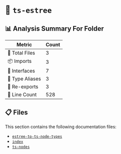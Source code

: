 # 📁 `ts-estree`

## 📊 Analysis Summary For Folder

| Metric | Count |
|--------|-------|
| 📁 Total Files | 3 |
| 📦 Imports | 3 |
| 📐 Interfaces | 7 |
| 📑 Type Aliases | 3 |
| 🔄 Re-exports | 3 |
| 🔢 Line Count | 528 |


## 📋 Files

This section contains the following documentation files:

- [`estree-to-ts-node-types`](./estree-to-ts-node-types.md)
- [`index`](./index.md)
- [`ts-nodes`](./ts-nodes.md)